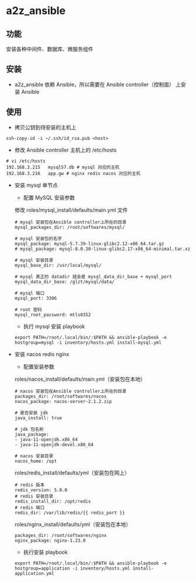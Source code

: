 # a2z_ansible

## 功能
安装各种中间件、数据库、微服务组件

## 安装

- a2z_ansible 依赖 Ansible，所以需要在 Ansible controller（控制面）  上安装 Ansible 


## 使用

- 拷贝公钥到待安装的主机上

```shell
ssh-copy-id -i ~/.ssh/id_rsa.pub <host>
```

- 修改 Ansible controller 主机上的 /etc/hosts

```shell
# vi /etc/hosts
192.168.3.215   mysql57.db # mysql 对应的主机
192.168.3.216   app.gw # nginx redis nacos 对应的主机
```

- 安装 mysql 单节点

    - 配置 MySQL 安装参数
    
    修改 roles/mysql_install/defaults/main.yml 文件
    
    ```shell
    # mysql 安装包在Ansible controller上所在的目录
    mysql_packages_dir: /root/softwares/mysql/

    # mysql 安装包的名字
    mysql_package: mysql-5.7.39-linux-glibc2.12-x86_64.tar.gz
    # mysql_package: mysql-8.0.30-linux-glibc2.17-x86_64-minimal.tar.xz

    # mysql 安装目录
    mysql_base_dir: /usr/local/mysql/

    # mysql 真正的 datadir 就会是 mysql_data_dir_base + mysql_port
    mysql_data_dir_base: /glzt/mysql/data/

    # mysql 端口
    mysql_port: 3306

    # root 密码
    mysql_root_password: mtls0352

    ```

    - 执行 mysql 安装 playbook

    ```shell
    export PATH=/root/.local/bin/:$PATH && ansible-playbook -e hostgroup=mysql -i inventory/hosts.yml install-mysql.yml
    ```

- 安装 nacos redis nginx

    - 配置安装参数

    roles/nacos_install/defaults/main.yml（安装包在本地）

    ```shell
    # nacos 安装包在Ansible controller上所在的目录
    packages_dir: /root/softwares/nacos
    nacos_package: nacos-server-2.1.2.zip

    # 是否安装 jdk
    java_install: true

    # jdk 包名称
    java_package: 
    - java-11-openjdk.x86_64
    - java-11-openjdk-devel.x86_64
    
    # nacos 安装目录
    nacos_home: /opt
    ```

    roles/redis_install/defaults/yml（安装包在网上）

    ```shell
    # redis 版本
    redis_version: 5.0.0
    # redis 安装目录
    redis_install_dir: /opt/redis
    # redis 端口
    redis_dir: /var/lib/redis/{{ redis_port }}

    ```

    roles/nginx_install/defaults/yml（安装包在本地）

    ```shell
    packages_dir: /root/softwares/nginx
    nginx_package: nginx-1.23.0

    ```

    - 执行安装 playbook

    ```shell
    export PATH=/root/.local/bin/:$PATH && ansible-playbook -e hostgroup=application -i inventory/hosts.yml install-application.yml
    ```

<!-- ```shell
export ANSIBLE_LIBRARY=`pwd`/plugins/modules && ansible-playbook -e hostgroup=oracle -i inventory/hosts.yml single-oracle.yml
``` -->